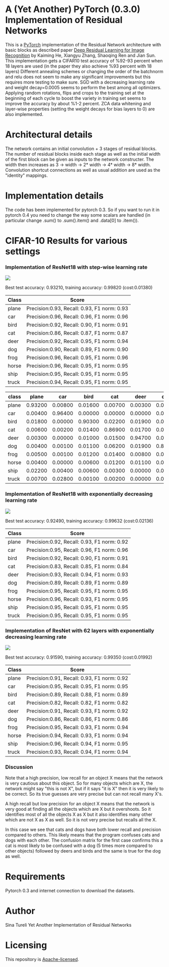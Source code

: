 # A (Yet Another) PyTorch (0.3.0) Implementation of Residual Networks

This is a [PyTorch](http://pytorch.org/) implementation of the
Residual Network architecture with basic blocks as described
paper [Deep Residual Learning for Image Recognition](https://arxiv.org/abs/1512.03385)
by Kaiming He, Xiangyu Zhang, Shaoqing Ren and Jian Sun.
This implementation gets a CIFAR10 test accuracy of %92-93 percent
when 18 layers are used (in the paper they also achieve %93 percent with 18 layers) 
Different annealing schemes or changing the order of the batchnorm and relu does not 
seem to make any significant improvements but this requires more testing to make sure. 
SGD with a decreasing learning rate and weight decay=0.0005 seems to perform the
best among all optimizers. Applying random rotations, flips and crops to the training set
at the beginning of each cycle to boost the variety in training set seems to improve
the accuracy by about %1-2 percent. ZCA data whitening and layer-wise properties 
(setting the weight decays for bias layers to 0) are also implemented.

# Architectural details

The network contains an initial convolution + 3 stages of residual blocks. 
The number of residual blocks inside each stage as well as the initial width 
of the first block can be given as inputs to the network constructer. The width 
then increases as 3 -> width -> 2* width -> 4* width -> 8* width. Convolution 
shortcut connections as well as usual addition are used as the "identity" mappings. 

# Implementation details

The code has been implemented for pytorch 0.3. So if you want to run it in 
pytorch 0.4 you need to change the way some scalars are handled (in particular
change .sum() to .sum().item() and .data[0] to .item()). 


# CIFAR-10 Results for various settings 

### Implementation of ResNet18 with step-wise learning rate
![](images/step-nozca.png)

Best test accuracy: 0.93210, training accuracy: 0.99820 (cost:0.01380)

| Class  | Score                                       |
|--------|---------------------------------------------|
| plane  | Precision:0.93, Recall: 0.93, F1 norm: 0.93 | 
| car    | Precision:0.96, Recall: 0.96, F1 norm: 0.96 | 
| bird   | Precision:0.92, Recall: 0.90, F1 norm: 0.91 | 
| cat    | Precision:0.86, Recall: 0.87, F1 norm: 0.87 | 
| deer   | Precision:0.92, Recall: 0.95, F1 norm: 0.94 | 
| dog    | Precision:0.90, Recall: 0.89, F1 norm: 0.90 | 
| frog   | Precision:0.96, Recall: 0.95, F1 norm: 0.96 | 
| horse  | Precision:0.96, Recall: 0.95, F1 norm: 0.95 | 
| ship   | Precision:0.95, Recall: 0.95, F1 norm: 0.95 | 
| truck  | Precision:0.94, Recall: 0.95, F1 norm: 0.95 | 


| class  | plane  | car    | bird   | cat    | deer   | dog    | frog   | horse  | ship   | truck  |
|--------|--------|--------|--------|--------|--------|--------|--------|--------|--------|--------|
| plane  | 0.93200| 0.00800| 0.01600| 0.00700| 0.00300| 0.00100| 0.00300| 0.00200| 0.02000| 0.00800|
| car    | 0.00400| 0.96400| 0.00000| 0.00000| 0.00000| 0.00000| 0.00100| 0.00100| 0.00600| 0.02400|
| bird   | 0.01800| 0.00000| 0.90300| 0.02200| 0.01900| 0.00900| 0.01500| 0.00800| 0.00400| 0.00200|
| cat    | 0.00600| 0.00200| 0.01400| 0.86900| 0.01700| 0.05900| 0.01400| 0.00700| 0.00600| 0.00600|
| deer   | 0.00300| 0.00000| 0.01000| 0.01500| 0.94700| 0.01000| 0.00300| 0.01000| 0.00000| 0.00200|
| dog    | 0.00400| 0.00100| 0.01100| 0.06200| 0.01900| 0.89200| 0.00100| 0.00800| 0.00000| 0.00200|
| frog   | 0.00500| 0.00100| 0.01200| 0.01400| 0.00800| 0.00300| 0.95100| 0.00200| 0.00200| 0.00200|
| horse  | 0.00400| 0.00000| 0.00600| 0.01200| 0.01100| 0.01300| 0.00000| 0.94800| 0.00200| 0.00400|
| ship   | 0.02200| 0.00400| 0.00600| 0.00300| 0.00000| 0.00200| 0.00100| 0.00100| 0.95500| 0.00600|
| truck  | 0.00700| 0.02800| 0.00100| 0.00200| 0.00000| 0.00000| 0.00000| 0.00000| 0.01200| 0.95000|

### Implementation of ResNet18 with exponentially decreasing learning rate

![](images/Graph2.png)


Best test accuracy: 0.92490, training accuracy: 0.99632 (cost:0.02136)

|  Class  |  Score                                      |
| ------- | ------------------------------------------- |
|  plane  | Precision:0.92, Recall: 0.93, F1 norm: 0.92 |
|  car    | Precision:0.95, Recall: 0.96, F1 norm: 0.96 |
|  bird   | Precision:0.92, Recall: 0.90, F1 norm: 0.91 | 
|  cat    | Precision:0.83, Recall: 0.85, F1 norm: 0.84 |
|  deer   | Precision:0.93, Recall: 0.94, F1 norm: 0.93 |
|  dog    | Precision:0.89, Recall: 0.89, F1 norm: 0.89 |
|  frog   | Precision:0.95, Recall: 0.95, F1 norm: 0.95 |
|  horse  | Precision:0.96, Recall: 0.93, F1 norm: 0.95 |
|  ship   | Precision:0.95, Recall: 0.95, F1 norm: 0.95 |
|  truck  | Precision:0.95, Recall: 0.95, F1 norm: 0.95 |

### Implementation of ResNet with 62 layers with exponentially decreasing learning rate

![](images/Graph3.png)

Best test accuracy: 0.91590, training accuracy: 0.99350 (cost:0.01992)

|  Class  |  Score                                      |
| ------- | ------------------------------------------- |
|  plane  | Precision:0.91, Recall: 0.93, F1 norm: 0.92 |
|  car    | Precision:0.95, Recall: 0.95, F1 norm: 0.95 |
|  bird   | Precision:0.89, Recall: 0.88, F1 norm: 0.89 | 
|  cat    | Precision:0.82, Recall: 0.82, F1 norm: 0.82 |
|  deer   | Precision:0.91, Recall: 0.93, F1 norm: 0.92 |
|  dog    | Precision:0.86, Recall: 0.86, F1 norm: 0.86 |
|  frog   | Precision:0.95, Recall: 0.93, F1 norm: 0.94 |
|  horse  | Precision:0.94, Recall: 0.93, F1 norm: 0.94 |
|  ship   | Precision:0.96, Recall: 0.94, F1 norm: 0.95 |
|  truck  | Precision:0.93, Recall: 0.94, F1 norm: 0.94 |


### Discussion
Note that a high precision, low recall for an object X means that the network is very cautious 
about this object. So for many objects which are X, the network might say "this is not X", but if it says
"it is X" then it is very likely to be correct. So its true guesses are very precise but can not 
recall many X's.

A high recall but low precision for an object X means that the network is very good at finding all the objects
which are X but it overshoots. So it identifies most of all the objects X as X but it also identifies many other
which are not X as X as well. So it is not very precise but recalls all the X.

In this case we see that cats and dogs have both lower recall and precision compared to others.
This likely means that the program confuses cats and dogs with each other. The confusion matrix for the first case confirms this
a cat is most likely to be confused with a dog (5 times more compared to other objects) followed by deers and birds and the same is true for the dog as well.

# Requirements

Pytorch 0.3 and internet connection to download the datasets.

# Author
Sina Tureli
Yet Another Implementation of Residual Networks


# Licensing

This repository is
[Apache-licensed](https://github.com/bamos/densenet.pytorch/blob/master/LICENSE).
